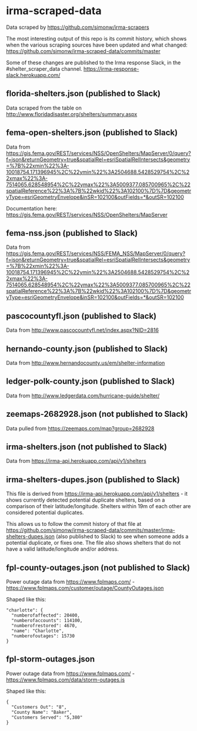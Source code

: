 # irma-scraped-data

Data scraped by https://github.com/simonw/irma-scrapers

The most interesting output of this repo is its commit history, which
shows when the various scraping sources have been updated and what
changed: https://github.com/simonw/irma-scraped-data/commits/master

Some of these changes are published to the Irma response Slack, in
the #shelter_scraper_data channel. https://irma-response-slack.herokuapp.com/

## florida-shelters.json (published to Slack)

Data scraped from the table on http://www.floridadisaster.org/shelters/summary.aspx

## fema-open-shelters.json (published to Slack)

Data from https://gis.fema.gov/REST/services/NSS/OpenShelters/MapServer/0/query?f=json&returnGeometry=true&spatialRel=esriSpatialRelIntersects&geometry=%7B%22xmin%22%3A-10018754.171396945%2C%22ymin%22%3A2504688.5428529754%2C%22xmax%22%3A-7514065.628548954%2C%22ymax%22%3A5009377.085700965%2C%22spatialReference%22%3A%7B%22wkid%22%3A102100%7D%7D&geometryType=esriGeometryEnvelope&inSR=102100&outFields=*&outSR=102100

Documentation here: https://gis.fema.gov/REST/services/NSS/OpenShelters/MapServer

## fema-nss.json (published to Slack)

Data from https://gis.fema.gov/REST/services/NSS/FEMA_NSS/MapServer/0/query?f=json&returnGeometry=true&spatialRel=esriSpatialRelIntersects&geometry=%7B%22xmin%22%3A-10018754.171396945%2C%22ymin%22%3A2504688.5428529754%2C%22xmax%22%3A-7514065.628548954%2C%22ymax%22%3A5009377.085700965%2C%22spatialReference%22%3A%7B%22wkid%22%3A102100%7D%7D&geometryType=esriGeometryEnvelope&inSR=102100&outFields=*&outSR=102100

## pascocountyfl.json (published to Slack)

Data from http://www.pascocountyfl.net/index.aspx?NID=2816

## hernando-county.json (published to Slack)

Data from http://www.hernandocounty.us/em/shelter-information

## ledger-polk-county.json (published to Slack)

Data from http://www.ledgerdata.com/hurricane-guide/shelter/

## zeemaps-2682928.json (not published to Slack)

Data pulled from https://zeemaps.com/map?group=2682928

## irma-shelters.json (not published to Slack)

Data from https://irma-api.herokuapp.com/api/v1/shelters

## irma-shelters-dupes.json (published to Slack)

This file is derived from https://irma-api.herokuapp.com/api/v1/shelters - it shows currently detected potential duplicate shelters, based on a comparison of their latitude/longitude. Shelters within 19m of each other are considered potential duplicates.

This allows us to follow the commit history of that file at https://github.com/simonw/irma-scraped-data/commits/master/irma-shelters-dupes.json (also published to Slack) to see when someone adds a potential duplicate, or fixes one. The file also shows shelters that do not have a valid latitude/longitude and/or address.

## fpl-county-outages.json (not published to Slack)

Power outage data from https://www.fplmaps.com/ - https://www.fplmaps.com/customer/outage/CountyOutages.json

Shaped like this:

    "charlotte": {
      "numberofaffected": 20400, 
      "numberofaccounts": 114100, 
      "numberofrestored": 4670, 
      "name": "Charlotte", 
      "numberofoutages": 15730
    }
 
 ## fpl-storm-outages.json

Power outage data from https://www.fplmaps.com/ - https://www.fplmaps.com/data/storm-outages.js

Shaped like this:

    {
      "Customers Out": "8", 
      "County Name": "Baker", 
      "Customers Served": "5,380"
    }
